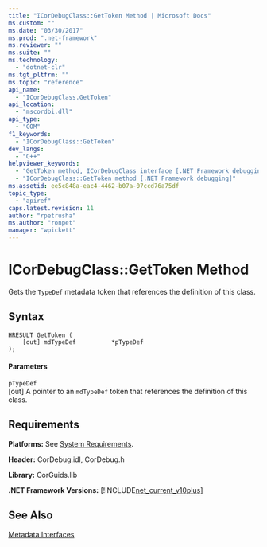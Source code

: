 ```yaml
---
title: "ICorDebugClass::GetToken Method | Microsoft Docs"
ms.custom: ""
ms.date: "03/30/2017"
ms.prod: ".net-framework"
ms.reviewer: ""
ms.suite: ""
ms.technology: 
  - "dotnet-clr"
ms.tgt_pltfrm: ""
ms.topic: "reference"
api_name: 
  - "ICorDebugClass.GetToken"
api_location: 
  - "mscordbi.dll"
api_type: 
  - "COM"
f1_keywords: 
  - "ICorDebugClass::GetToken"
dev_langs: 
  - "C++"
helpviewer_keywords: 
  - "GetToken method, ICorDebugClass interface [.NET Framework debugging]"
  - "ICorDebugClass::GetToken method [.NET Framework debugging]"
ms.assetid: ee5c848a-eac4-4462-b07a-07ccd76a75df
topic_type: 
  - "apiref"
caps.latest.revision: 11
author: "rpetrusha"
ms.author: "ronpet"
manager: "wpickett"
---
```

# ICorDebugClass::GetToken Method
Gets the `TypeDef` metadata token that references the definition of this class.  
  
## Syntax  
  
```  
HRESULT GetToken (  
    [out] mdTypeDef          *pTypeDef  
);  
```  
  
#### Parameters  
 `pTypeDef`  
 [out] A pointer to an `mdTypeDef` token that references the definition of this class.  
  
## Requirements  
 **Platforms:** See [System Requirements](../../../../docs/framework/get-started/system-requirements.md).  
  
 **Header:** CorDebug.idl, CorDebug.h  
  
 **Library:** CorGuids.lib  
  
 **.NET Framework Versions:** [!INCLUDE[net_current_v10plus](../../../../includes/net-current-v10plus-md.md)]  
  
## See Also  
 [Metadata Interfaces](../../../../docs/framework/unmanaged-api/metadata/metadata-interfaces.md)